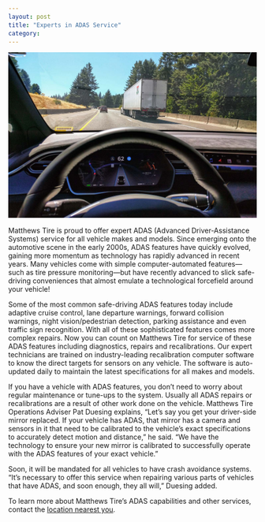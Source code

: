 ```yaml
---
layout: post
title: "Experts in ADAS Service"
category:
---
```


![Car driving down road with lane assist display on dashboard](/img/car-driving-with-lane-assist-technology.jpg)

Matthews Tire is proud to offer expert ADAS (Advanced Driver-Assistance Systems) service for all vehicle makes and models. Since emerging onto the automotive scene in the early 2000s, ADAS features have quickly evolved, gaining more momentum as technology has rapidly advanced in recent years. Many vehicles come with simple computer-automated features—such as tire pressure monitoring—but have recently advanced to slick safe-driving conveniences that almost emulate a technological forcefield around your vehicle!

Some of the most common safe-driving ADAS features today include adaptive cruise control, lane departure warnings, forward collision warnings, night vision/pedestrian detection, parking assistance and even traffic sign recognition. With all of these sophisticated features comes more complex repairs. Now you can count on Matthews Tire for service of these ADAS features including diagnostics, repairs and recalibrations. Our expert technicians are trained on industry-leading recalibration computer software to know the direct targets for sensors on any vehicle. The software is auto-updated daily to maintain the latest specifications for all makes and models.

If you have a vehicle with ADAS features, you don’t need to worry about regular maintenance or tune-ups to the system. Usually all ADAS repairs or recalibrations are a result of other work done on the vehicle. Matthews Tire Operations Adviser Pat Duesing explains, “Let’s say you get your driver-side mirror replaced. If your vehicle has ADAS, that mirror has a camera and sensors in it that need to be calibrated to the vehicle’s exact specifications to accurately detect motion and distance,” he said. “We have the technology to ensure your new mirror is calibrated to successfully operate with the ADAS features of your exact vehicle.”

Soon, it will be mandated for all vehicles to have crash avoidance systems. “It’s necessary to offer this service when repairing various parts of vehicles that have ADAS, and soon enough, they all will,” Duesing added.  

To learn more about Matthews Tire’s ADAS capabilities and other services, contact the <a href="http://matthewstire.com/locations/">location nearest you</a>.
